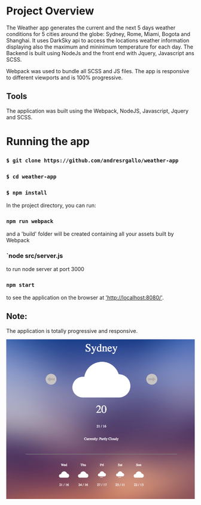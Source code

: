 # Project Overview

The Weather app generates the current and the next 5 days weather conditions for 5 cities around the globe: Sydney, Rome, Miami, Bogota and Shanghai. It uses DarkSky api to access the locations weather information displaying also the maximum and mininimum temperature for each day. The Backend is built using NodeJs and the front end with Jquery, Javascript ans SCSS.

Webpack was used to bundle all SCSS and JS files. The app is responsive to different viewports and is 100% progressive.

## Tools

The application was built using the Webpack, NodeJS, Javascript, Jquery and SCSS.

# Running the app

### `$ git clone https://github.com/andresrgallo/weather-app`

### `$ cd weather-app`

### `$ npm install`

In the project directory, you can run:

### `npm run webpack`

and a 'build' folder will be created containing all your assets built by Webpack

### `node src/server.js

to run node server at port 3000

### `npm start`

to see the application on the browser at
['http://localhost:8080/']('http://localhost:8080/').

## Note:

The application is totally progressive and responsive.

![website image](w-app.png)
